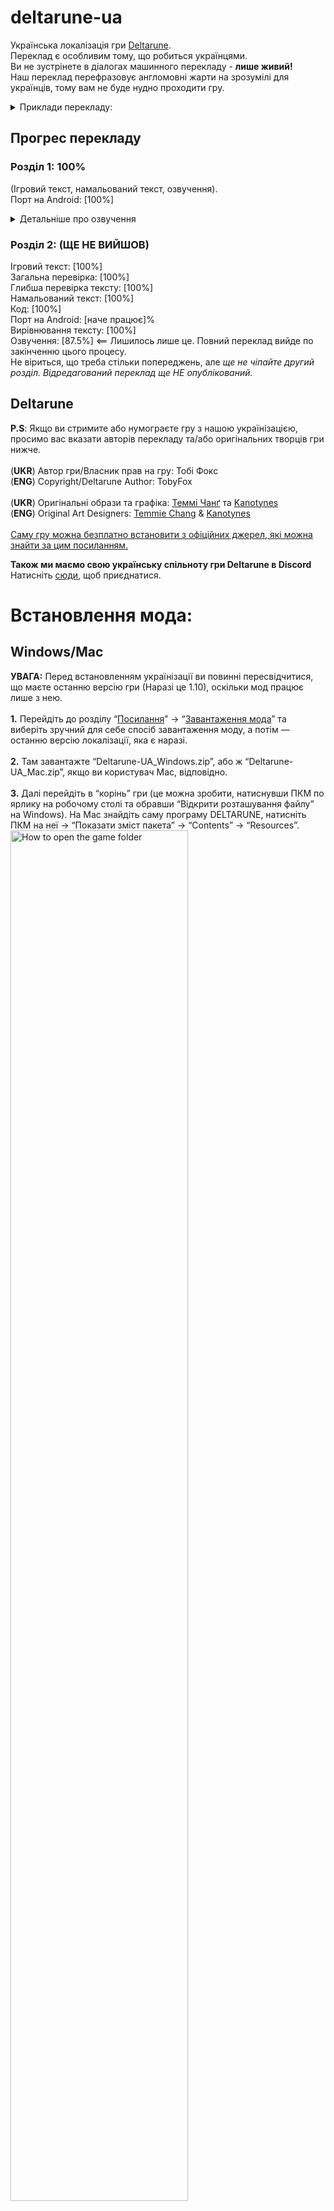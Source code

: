 # deltarune-ua

Українська локалізація гри [Deltarune](https://deltarune.com/).<br>Переклад є особливим тому, що робиться українцями.<br>Ви не зустрінете в діалогах машинного перекладу - **лише живий!**<br>Наш переклад перефразовує англомовні жарти на зрозумілі для українців, тому вам не буде нудно проходити гру.



<details>
    <summary>Приклади перекладу:</summary>
    <img width="75%" alt="Localization screenshots" src="https://cdn.discordapp.com/attachments/1083924171580510228/1083942836065542154/20221020185357_2.jpg">
    <img width="75%" alt="Localization screenshots" src="https://cdn.discordapp.com/attachments/1083924171580510228/1083942878599979109/20221020181207_1.jpg">
    <img width="75%" alt="Localization screenshots" src="https://cdn.discordapp.com/attachments/1083924171580510228/1083943230401413244/lancers_sign.png">
    <img width="75%" alt="Localization screenshots" src="https://cdn.discordapp.com/attachments/1083924171580510228/1083945036883959908/Equip_menu.png">
    <img width="75%" alt="Localization screenshots" src="https://cdn.discordapp.com/attachments/1083924171580510228/1083945063182254100/Ruddins_battle.png">
    <img width="75%" alt="Localization screenshots" src="https://cdn.discordapp.com/attachments/1083924171580510228/1083945097906896996/Topchef.png">
    <img width="75%" alt="Localization screenshots" src="https://cdn.discordapp.com/attachments/1083924171580510228/1083945127124422726/Susie_dialogue.png">
    <img width="75%" alt="Localization screenshots" src="https://cdn.discordapp.com/attachments/1083924171580510228/1083945162293653545/Bloxer_battle.png">
    <img width="75%" alt="Localization screenshots" src="https://cdn.discordapp.com/attachments/1083924171580510228/1083945183378411560/Pacifying.png">
</details>

## Прогрес перекладу

### Розділ 1: 100%
(Ігровий текст, намальований текст, озвучення).
<br>Порт на Android: [100%]

<details>
    <summary>Детальніше про озвучення</summary>
    <br>Голос Джиявола (https://youtu.be/LrTNVlcmk0M) та вокальний уривок “Не забудь” (ориг. “Dont Forget”) (https://youtu.be/EWDl1gN0-c8).
</details>

### Розділ 2: **(ЩЕ НЕ ВИЙШОВ)**
Ігровий текст: [100%]
<br>Загальна перевірка: [100%]
<br>Глибша перевірка тексту: [100%]
<br>Намальований текст: [100%]
<br>Код: [100%]
<br>Порт на Android: [наче працює]%
<br>Вирівнювання тексту: [100%]
<br>Озвучення: [87.5%] <== Лишилось лише це. Повний переклад вийде по закінченню цього процесу.
<br>Не віриться, що треба стільки попереджень, але _ще не чіпайте другий розділ. Відредагований переклад ще НЕ опублікований._

## Deltarune
**P.S**: Якщо ви стримите або нумограєте гру з нашою українізацією, просимо вас вказати авторів перекладу та/або оригінальних творців гри нижче.
<br><br>
(**UKR**) Автор гри/Власник прав на гру: Тобі Фокс<br>(**ENG**) Copyright/Deltarune Author: TobyFox
<br><br>
(**UKR**) Оригінальні образи та графіка: [Теммі Чанґ](https://twitter.com/tuyoki) та [Kanotynes](https://twitter.com/kanotynes)<br>(**ENG**) Original Art Designers: [Temmie Chang](https://twitter.com/tuyoki) & [Kanotynes](https://twitter.com/kanotynes)
<br><br>[Саму гру можна безплатно встановити з офіційних джерел, які можна знайти за цим посиланням.](https://deltarune.com/)

**Також ми маємо свою українську спільноту гри Deltarune в Discord**
<br>Натисніть [сюди](https://discord.gg/uBMDfeMDJ3), щоб приєднатися.

# Встановлення мода:
## Windows/Mac
**УВАГА:** Перед встановленням українізації ви повинні пересвідчитися, що маєте останню версію гри (Наразі це 1.10), оскільки мод працює лише з нею.
<br><br>**1.** Перейдіть до розділу “[Посилання](https://github.com/yanchukcha/deltarune-ua#посилання)” -> “[Завантаження мода](https://github.com/yanchukcha/deltarune-ua#Завантаження-мода)” та виберіть зручний для себе спосіб завантаження моду, а потім — останню версію локалізації, яка є наразі.
<br><br>
**2.** Там завантажте “Deltarune-UA_Windows.zip”, або ж “Deltarune-UA_Mac.zip”, якщо ви користувач Mac, відповідно.
<br><br>
**3.** Далі перейдіть в “корінь” гри (це можна зробити, натиснувши ПКМ по ярлику на робочому столі та обравши “Відкрити розташування файлу” на Windows).
На Mac знайдіть саму програму DELTARUNE, натисніть ПКМ на неї -> “Показати зміст пакета” -> “Contents” -> “Resources”.
<br>
<img width="75%" alt="How to open the game folder" src="https://cdn.discordapp.com/attachments/1083924171580510228/1083941480500039770/How_to_open_game_folder.png">
<br>
**4.** Перенесіть файли (`data` та теку `lang`) із завантаженого архіву просто до теки гри, та **ОБОВ'ЯЗКОВО** погодьтесь із заміною!
<br>
<img width="75%" alt="Move files" src="https://cdn.discordapp.com/attachments/1083924171580510228/1083941491078082580/Move_files.png">
<br>
**5.** Тепер зайдіть до гри та серед наявних мов виберіть українську. Готово! Приємної гри!


## Android
**1.** Перейдіть до розділу “[Посилання](https://github.com/yanchukcha/deltarune-ua#Посилання)” -> “[Завантаження мода](https://github.com/yanchukcha/deltarune-ua#Завантаження-мода)” та виберіть зручний для себе спосіб завантаження моду, а потім — останню версію локалізації, яка є наразі.
<br><br>
**2.** Завантажте та встановіть “deltUA_mobile.apk”. У разі крашів спробуйте встановити “deltUA_mobile_shaderless.apk”, НЕ видаляючи перед тим уже встановлену гру.
<br><br>
**3.** Тепер зайдіть до гри та серед наявних мов виберіть українську. Готово! Приємної гри!
<br><br>
**P.S.** Перед оновленням застосунку на нову версію, НЕ видаляйте стару, щоб не втратити свої збереження!

## Повідомлення про проблеми та питання:
Якщо у вас виникли якісь проблеми із встановленням, чи є якісь інші питання:
<br>
**1.** Зайдіть до вкладки “[Issues](https://github.com/yanchukcha/deltarune-ua/issues)” та натисніть “New issue”.
<br>
<img width="50%" alt="Issues tab" src="https://cdn.discordapp.com/attachments/1083924171580510228/1083933849026842644/2023-03-11_023409.png">
<br>
<br>
<img width="75%" alt="New issue tab" src="https://cdn.discordapp.com/attachments/1083924171580510228/1083933873211183205/2023-03-11_023913.png">
<br>
**2.** За допомогою готового шаблону з інструкціями [створіть](https://github.com/IndiMops/deltarune-ua/issues/new/choose) нове повідомлення про проблему та/або знайдену помилку в перекладі, натиснувши “Get started”
<br>
<img width="75%" alt="Issue template" src="https://cdn.discordapp.com/attachments/1083924171580510228/1083934626176847932/2023-03-11_024113.png">
<br>
**3.** Для завершення натисніть на “Submit new issue”, щоб підтвердити створення свого повідомлення. Готово!<br><br>

Також ви можете особисто звернутися до [yanchukcha](https://discord.com/users/366303194688782336) або [danielle](https://discord.com/users/625325289656025089) у Discord, або створити новий допис в каналі “#баґи-та-критика” на самому [сервері](https://discord.gg/uBMDfeMDJ3).<br>

# Посилання

### Завантаження мода
[Github](https://github.com/yanchukcha/deltarune-ua/releases)
<br><br>[Google Диск](https://drive.google.com/drive/folders/1ddDw02e9ku1zThp_Ia6moOhIsqJEMlbt?usp=sharing)
<br><br>[Nexusmods](https://www.nexusmods.com/deltarune/mods/8?tab=files)<br>

### Ми в соцмережах
[YouTube](https://www.youtube.com/@pereclaw)
<br><br>[Telegram](https://t.me/Pereclaw)
<br><br>[TikTok](https://www.tiktok.com/@pereclawteam_ua)
<br><br>[Наш сервер у Discord](https://discord.gg/uBMDfeMDJ3)

# Новини та оголошення
Переклад 1-го розділу повністю готовий, але досі рекомендується лишати відгуки щодо перекладу!<br>Внести у нього зміни потребує мінімальних зусиль, тому не соромтеся.
<br><br>**Якщо вам цікаво, є записи проходження перекладу 1-го розділу українськими стрімерами та нумограйниками (летсплеєрами), які ви можете переглянути за цими посиланнями:**

### YouTube
[Записи стримів](https://www.youtube.com/playlist?list=PLIoSWbHAMmkG7FvEuv_QZ13CTOCwt-7Ii)

[Нумограї](https://www.youtube.com/playlist?list=PLIoSWbHAMmkFPrPCSkhMzMh5xzLR5ewY8)

# Автори перекладу

## Перекладацька команда “Pereclaw”

<p>
        <a href="https://discord.gg/uBMDfeMDJ3"><img alt="Discord" src="https://img.shields.io/discord/975491034823917658?label=Discord&logo=discord&style=social"></a>
        <a href="https://www.youtube.com/@pereclaw"><img alt="YouTube" src="https://img.shields.io/youtube/channel/subscribers/UCNG4f8zRUFxw1JvtQV8oh_w?label=Pereclaw&style=social"></a>
        <a href="https://t.me/pereclawteam"><img alt="Telegram" src="https://img.shields.io/static/v1?link=https://t.me/pereclawteam&label=Pereclaw&style=social&logo=telegram&message=локалізація ігор"></a>

### Головний перекладач:
- yanchukcha: [Discord](https://discord.com/users/366303194688782336)

### Інші перекладачі:
- I.OL
- DanielleTlumach
- Семен Згущений

### Організаторка:
- DanielleTlumach: [Discord](https://discord.com/users/625325289656025089), [Steam](https://steamcommunity.com/id/DanyloRoch/), [Twitch](https://www.twitch.tv/daniellatlumach)

### Озвучення Джиявола:
- LostHuman - [Youtube](https://www.youtube.com/c/WildGamer111) (Голос)
- yanchukcha (Обробка)
- DanielleTlumach (Режисерування)

### Don't Forget - “Не забудь” (Вокальний уривок):
- FulminisIctus - [Youtube](https://www.youtube.com/c/FulminisIctus) (Інструментал)
- neonbonbon - [Twitch](https://www.twitch.tv/neonbonbon?sr=a) (Вокал)
- yanchukcha (Обробка)
- DanielleTlumach (Режисерування)

### Редактори та помічники:
- [Florentia Mysteria](https://github.com/florik-florentia) (Редактор)
- [INDMops](https://github.com/IndiMops) (Помічник)
- Яйойщик
